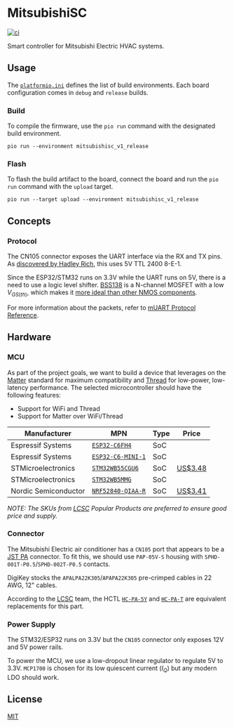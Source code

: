 # MitsubishiSC

[![ci](https://github.com/loozhengyuan/MitsubishiSC/actions/workflows/ci.yml/badge.svg)](https://github.com/loozhengyuan/MitsubishiSC/actions/workflows/ci.yml)

Smart controller for Mitsubishi Electric HVAC systems.

## Usage

The [`platformio.ini`](./platformio.ini) defines the list of build environments. Each board configuration comes in `debug` and `release` builds.

### Build

To compile the firmware, use the `pio run` command with the designated build environment.

```shell
pio run --environment mitsubishisc_v1_release
```

### Flash

To flash the build artifact to the board, connect the board and run the `pio run` command with the `upload` target.

```shell
pio run --target upload --environment mitsubishisc_v1_release
```

## Concepts

### Protocol

The CN105 connector exposes the UART interface via the RX and TX pins. As [discovered by Hadley Rich](https://nicegear.nz/blog/hacking-a-mitsubishi-heat-pump-air-conditioner/), this uses 5V TTL 2400 8-E-1.

Since the ESP32/STM32 runs on 3.3V while the UART runs on 5V, there is a need to use a logic level shifter. [BSS138](https://www.onsemi.com/pdf/datasheet/bss138-d.pdf) is a N-channel MOSFET with a low $V_{GS(th)}$, which makes it [more ideal than other NMOS components](https://electronics.stackexchange.com/questions/242424/what-can-i-replace-a-bss138-n-channel-mosfet-with).

For more information about the packets, refer to [mUART Protocol Reference](https://muart-group.github.io/developer/packet-reference).

## Hardware

### MCU

As part of the project goals, we want to build a device that leverages on the [Matter](https://csa-iot.org/all-solutions/matter/) standard for maximum compatibility and [Thread](https://www.threadgroup.org) for low-power, low-latency performance. The selected microcontroller should have the following features:

- Support for WiFi and Thread
- Support for Matter over WiFi/Thread

| Manufacturer         | MPN                                                                                                                       | Type | Price                                                                                                                             |
| -------------------- | ------------------------------------------------------------------------------------------------------------------------- | ---- | --------------------------------------------------------------------------------------------------------------------------------- |
| Espressif Systems    | [`ESP32-C6FH4`](https://www.espressif.com/sites/default/files/documentation/esp32-c6_datasheet_en.pdf)                    | SoC  |                                                                                                                                   |
| Espressif Systems    | [`ESP32-C6-MINI-1`](https://www.espressif.com/sites/default/files/documentation/esp32-c6-mini-1_mini-1u_datasheet_en.pdf) | SoC  |                                                                                                                                   |
| STMicroelectronics   | [`STM32WB55CGU6`](https://www.st.com/resource/en/datasheet/stm32wb55cg.pdf)                                               | SoC  | [US$3.48](https://www.lcsc.com/product-detail/Microcontroller-Units-MCUs-MPUs-SOCs_STMicroelectronics-STM32WB55CGU6_C404023.html) |
| STMicroelectronics   | [`STM32WB5MMG`](https://www.st.com/resource/en/datasheet/stm32wb5mmg.pdf)                                                 | SoC  |                                                                                                                                   |
| Nordic Semiconductor | [`NRF52840-QIAA-R`](https://docs-be.nordicsemi.com/bundle/ps_nrf52840/attach/nRF52840_PS_v1.9.pdf)                        | SoC  | [US$3.41](https://www.lcsc.com/product-detail/RF-Transceiver-ICs_Nordic-Semicon-NRF52840-QIAA-R_C190794.html)                     |

_NOTE: The SKUs from [LCSC](https://www.lcsc.com) Popular Products are preferred to ensure good price and supply._

### Connector

The Mitsubishi Electric air conditioner has a `CN105` port that appears to be a [JST PA](https://www.jst.com/products/appliance-connectors/pa-family/) connector. To fit this, we should use `PAP-05V-S` housing with `SPHD-001T-P0.5`/`SPHD-002T-P0.5` contacts.

DigiKey stocks the `APALPA22K305`/`APAPA22K305` pre-crimped cables in 22 AWG, 12" cables.

According to the [LCSC](https://www.lcsc.com) team, the HCTL [`HC-PA-5Y`](https://www.lcsc.com/product-detail/Rectangular-Connectors-Housings_HCTL_C2962360.html) and [`HC-PA-T`](https://www.lcsc.com/product-detail/Line-Pressing-Terminals_HCTL-HC-PA-T_C2962368.html) are equivalent replacements for this part.

### Power Supply

The STM32/ESP32 runs on 3.3V but the `CN105` connector only exposes 12V and 5V power rails.

To power the MCU, we use a low-dropout linear regulator to regulate 5V to 3.3V. `MCP1700` is chosen for its low quiescent current ($I_Q$) but any modern LDO should work.

## License

[MIT](https://choosealicense.com/licenses/mit/)

